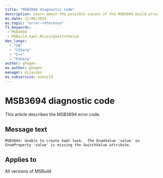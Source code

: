 ```yaml
---
title: "MSB3694 diagnostic code"
description: Learn about the possible causes of the MSB3694 build error, and get troubleshooting tips.
ms.date: 12/06/2024
ms.topic: "error-reference"
f1_keywords:
 - MSB3694
 - MSBuild.Xaml.MissingSwitchValue
dev_langs:
  - "VB"
  - "CSharp"
  - "C++"
  - "FSharp"
author: ghogen
ms.author: ghogen
manager: mijacobs
ms.subservice: msbuild
---
```


# MSB3694 diagnostic code

<!-- :::ErrorDefinitionDescription::: -->
<!-- :::editable-content name="introDescription"::: -->
This article describes the MSB3694 error code.
<!-- :::editable-content-end::: -->

## Message text

`MSB3694: Unable to create Xaml task.  The EnumValue 'value' on EnumProperty 'value' is missing the SwitchValue attribute.`

<!-- :::editable-content name="postOutputDescription"::: -->
<!--
{StrBegin="MSB3694: "}
-->
<!-- :::editable-content-end::: -->
<!-- :::ErrorDefinitionDescription-end::: -->

## Applies to

All versions of MSBuild
